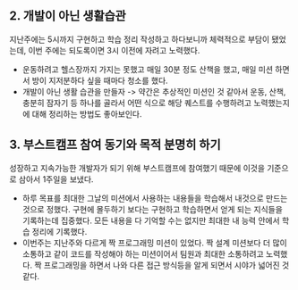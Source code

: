 ## 2. 개발이 아닌 생활습관
 지난주에는 5시까지 구현하고 학습 정리 작성하고 하다보니까 체력적으로 부담이 됐었는데, 이번 주에는 되도록이면 3시 이전에 자려고 노력했다. 
- 운동하려고 헬스장까지 가지는 못했고 매일 30분 정도 산책을 했고, 매일 미션 하면서 방이 지저분하다 싶을 때마다 청소를 했다.
- 개발이 아닌 생활 습관을 만들자 -> 약간은 추상적인 미션인 것 같아서 운동, 산책, 충분히 잠자기 등 하나를 골라서 어떤 식으로 해당 퀘스트를 수행하려고 노력했는지에 대해 정리하는 방법도 좋아보인다.

## 3. 부스트캠프 참여 동기와 목적 분명히 하기 
성장하고 지속가능한 개발자가 되기 위해 부스트캠프에 참여했기 때문에 이것을 기준으로 삼아서 1주일을 보냈다.
- 하루 목표를 최대한 그날의 미션에서 사용하는 내용들을 학습해서 내것으로 만드는 것으로 정했다. 구현에 몰두하기 보다는 구현하고 학습하면서 얻게 되는 지식들을 기록하는데 집중했다. 모든 내용을 다 기억할 수는 없지만 최대한 내 능력 안에서 학습 정리에 기록했다.
- 이번주는 지난주와 다르게 짝 프로그래밍 미션이 있었다. 짝 설계 미션보다 더 많이 소통하고 같이 코드를 작성해야 하는 미션이어서 팀원과 최대한 소통하려고 노력했다. 짝 프로그래밍을 하면서 나와 다른 접근 방식등을 알게 되면서 시야가 넓어진 것 같다.
